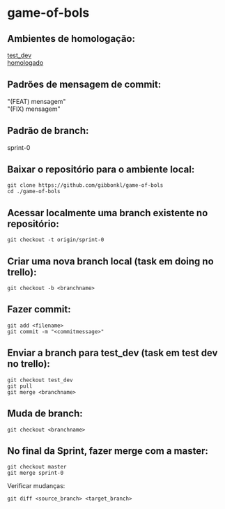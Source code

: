 ﻿# game-of-bols

## Ambientes de homologação:

[test_dev](https://gob-p1.azurewebsites.net/) <br>
[homologado](https://casadobolsista.azurewebsites.net/)

## Padrões de mensagem de commit:
"(FEAT) mensagem" <br>
"(FIX) mensagem" <br>

## Padrão de branch:
sprint-0

## Baixar o repositório para o ambiente local:
```
git clone https://github.com/gibbonkl/game-of-bols
cd ./game-of-bols
```

## Acessar localmente uma branch existente no repositório:
```
git checkout -t origin/sprint-0
```

## Criar uma nova branch local (task em doing no trello):
```
git checkout -b <branchname>
``` 
 
## Fazer commit:
```
git add <filename>
git commit -m "<commitmessage>"
```
  
## Enviar a branch para test_dev (task em test dev no trello):
```
git checkout test_dev
git pull
git merge <branchname>
```

## Muda de branch:
```
git checkout <branchname>
```

## No final da Sprint, fazer merge com a master:
```
git checkout master
git merge sprint-0
```
Verificar mudanças:
```
git diff <source_branch> <target_branch>
```
